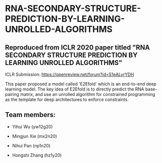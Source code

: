 # RNA-SECONDARY-STRUCTURE-PREDICTION-BY-LEARNING-UNROLLED-ALGORITHMS

## Reproduced from ICLR 2020 paper titled "RNA SECONDARY STRUCTURE PREDICTION BY LEARNING UNROLLED ALGORITHMS"

ICLR Submission: https://openreview.net/forum?id=S1eALyrYDH

This paper proposed a model called 'E2Efold' which is an end-to-end deep learning model. The key idea of E2Efold is to directly predict the RNA base-pairing matrix, and use an unrolled algorithm for constrained programming as the template for deep architectures to enforce constraints.

## Team members:

- Yihui Wu (yw12g20)

- Mingjun Xie (mx2n20)

- Nihui Pan (np1n20)

- Hongshi Zhang (hz1y20)

